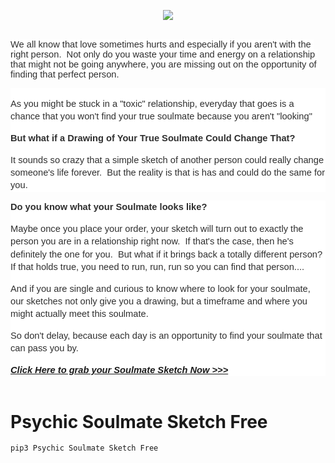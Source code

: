 <h1></h1>
<p>
<p>&nbsp;</p><div class="separator" style="clear: both; text-align: center;"><a href="https://de7ebfld0vm95k2h0lnadhlnuy.hop.clickbank.net/?tid=py" imageanchor="1" rel="nofollow" style="margin-left: 1em; margin-right: 1em;" target="_blank"><img border="0" data-original-height="66" data-original-width="472" src="https://blogger.googleusercontent.com/img/b/R29vZ2xl/AVvXsEiCCYuVgUip3SEBvtC0HabCaddZX5LNk9lF12aMuKswL5imcTYbntmIYayya0kvtpWiivped4LX_Wl3nqP8Tigfl0GbIDw6aAFPsRdeSOj3Vycc6lAPWeAA0B-Say38NR9yi2XYJynIZMRQqPq2ooDpOvAgsDfYM54PMV0PuuY-9Gp_NhMrxAzvde85YQ/s16000/button_draw-your-soulmate-now.png" /></a></div><br /><p></p><p><span style="background-color: white; color: #2f2f2f; font-family: Arial; font-size: 11pt; white-space: pre-wrap;">We all know that love sometimes hurts and especially if you aren't with the right person.&nbsp; Not only do you waste your time and energy on a relationship that might not be going anywhere, you are missing out on the opportunity of finding that perfect person.</span></p><p dir="ltr" style="background-color: white; line-height: 1.38; margin-bottom: 0pt; margin-top: 0pt; padding: 11pt 0pt 0pt;"><span style="color: #2f2f2f; font-family: Arial; font-size: 11pt; font-variant-east-asian: normal; font-variant-ligatures: normal; font-variant-position: normal; vertical-align: baseline; white-space: pre-wrap;">As you might be stuck in a "toxic" relationship, everyday that goes is a chance that you won't find your true soulmate because you aren't "looking"</span></p><p dir="ltr" style="background-color: white; line-height: 1.38; margin-bottom: 0pt; margin-top: 0pt; padding: 11pt 0pt 0pt;"><span style="color: #2f2f2f; font-family: Arial; font-size: 11pt; font-variant-east-asian: normal; font-variant-ligatures: normal; font-variant-position: normal; vertical-align: baseline; white-space: pre-wrap;"><b>But what if a Drawing of Your True Soulmate Could Change That?</b></span></p><p dir="ltr" style="background-color: white; line-height: 1.38; margin-bottom: 0pt; margin-top: 0pt; padding: 11pt 0pt 0pt;"><span style="color: #2f2f2f; font-family: Arial; font-size: 11pt; font-variant-east-asian: normal; font-variant-ligatures: normal; font-variant-position: normal; vertical-align: baseline; white-space: pre-wrap;">It sounds so crazy that a simple sketch of another person could really change someone's life forever.&nbsp; But the reality is that is has and could do the same for you.</span></p><p dir="ltr" style="background-color: white; line-height: 1.38; margin-bottom: 0pt; margin-top: 11pt;"><span style="color: #2f2f2f; font-family: Arial; font-size: 11pt; font-variant-east-asian: normal; font-variant-ligatures: normal; font-variant-position: normal; vertical-align: baseline; white-space: pre-wrap;"><b>Do you know what your Soulmate looks like?</b></span></p><p dir="ltr" style="background-color: white; line-height: 1.38; margin-bottom: 0pt; margin-top: 0pt; padding: 11pt 0pt 0pt;"><span style="color: #2f2f2f; font-family: Arial; font-size: 11pt; font-variant-east-asian: normal; font-variant-ligatures: normal; font-variant-position: normal; vertical-align: baseline; white-space: pre-wrap;">Maybe once you place your order, your sketch will turn out to exactly the person you are in a relationship right now.&nbsp; If that's the case, then he's definitely the one for you.&nbsp; But what if it brings back a totally different person?&nbsp; If that holds true, you need to run, run, run so you can find that person....</span></p><p dir="ltr" style="background-color: white; line-height: 1.38; margin-bottom: 0pt; margin-top: 0pt; padding: 11pt 0pt 0pt;"><span style="color: #2f2f2f; font-family: Arial; font-size: 11pt; font-variant-east-asian: normal; font-variant-ligatures: normal; font-variant-position: normal; vertical-align: baseline; white-space: pre-wrap;">And if you are single and curious to know where to look for your soulmate, our sketches not only give you a drawing, but a timeframe and where you might actually meet this soulmate.</span></p><p dir="ltr" style="background-color: white; line-height: 1.38; margin-bottom: 0pt; margin-top: 0pt; padding: 11pt 0pt 0pt;"><span style="color: #2f2f2f; font-family: Arial; font-size: 11pt; font-variant-east-asian: normal; font-variant-ligatures: normal; font-variant-position: normal; vertical-align: baseline; white-space: pre-wrap;">So don't delay, because each day is an opportunity to find your soulmate that can pass you by.</span></p><p dir="ltr" style="background-color: white; line-height: 1.38; margin-bottom: 0pt; margin-top: 0pt; padding: 11pt 0pt 0pt;"><span style="color: #2f2f2f; font-family: Arial; font-size: 11pt; font-variant-east-asian: normal; font-variant-ligatures: normal; font-variant-position: normal; vertical-align: baseline; white-space: pre-wrap;"><i><b><a href="https://de7ebfld0vm95k2h0lnadhlnuy.hop.clickbank.net/?tid=py" rel="nofollow" target="_blank">Click Here to grab your Soulmate Sketch Now &gt;&gt;&gt;</a></b></i></span></p><div><span style="color: #2f2f2f; font-family: Arial; font-size: 11pt; font-variant-east-asian: normal; font-variant-ligatures: normal; font-variant-position: normal; vertical-align: baseline; white-space: pre-wrap;"><i><b><br /></b></i></span></div>


# Psychic Soulmate Sketch Free
```bash
pip3 Psychic Soulmate Sketch Free